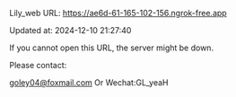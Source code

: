 Lily_web URL: https://ae6d-61-165-102-156.ngrok-free.app

Updated at: 2024-12-10 21:27:40

If you cannot open this URL, the server might be down.

Please contact: 

goley04@foxmail.com Or Wechat:GL_yeaH